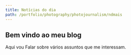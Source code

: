 ```yaml
---
title: Notícias do dia
path: /portfolio/photography/photojournalism/ndmais
---
```


## Bem vindo ao meu blog

Aqui vou Falar sobre vários assuntos que me interessam.

<!-- <DynamicImageLoader baseDir="path" path='/icon.png' /> -->
